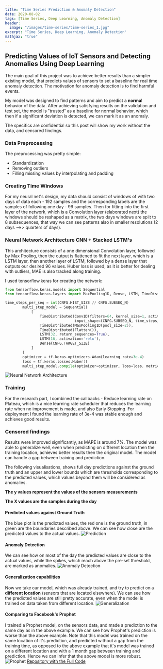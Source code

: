 ```yaml
---
title: "Time Series Prediction & Anomaly Detection"
date: 2020-08-02
tags: [Time Series, Deep Learning, Anomaly Detection]
header:
  image: "/images/time-series/time-series_1.jpg"
excerpt: "Time Series, Deep Learning, Anomaly Detection"
mathjax: "true"
---
```



## Predicting Values of IoT Sensors and Detecting Anomalies Using Deep Learning

The main goal of this project was to achieve better results than a simpler existing model, that predicts values of sensors to set a baseline for real time anomaly detection.
The motivation for anomaly detection is to find harmful events.

My model was designed to find patterns and aim to predict a **normal** behavior of the data.
After achieving satisfying results on the validation and test set, the model is "trusted" as a baseline for normal behavior, which then if a significant deviation is detected, we can mark it as an anomaly.

The specifics are confidential so this post will show my work without the data, and censored findings.

### Data Preprocessing
The preprocessing was pretty simple:
* Standardization
* Removing outliers
* Filling missing values by interpolating and padding

### Creating Time Windows

For my neural net's design, my data should consist of windows of with two days of data each - 192 samples and the corresponding labels are the samples of following one day - 96 samples.
Then for fitting into the first layer of the network, which is a Convolution layer (elaborated next) the windows should be reshaped as a matrix, the two days windows are split to 8 subsequences, that way we can see patterns also in smaller resolutions (2 days ==>> quarters of days).

### Neural Network Architecture CNN + Stacked LSTM's

This architecture consists of a one  dimensional Convolution layer, followed by Max Pooling,
then the output is flattened to fit the next layer, which is a LSTM layer, then another layer of LSTM, followed by a dense layer that outputs our desired 96 values.
Huber loss is used, as it is better for dealing with outliers, MAE is also tracked along training.

I used tensorflow.keras for creating the network:
```python
from tensorflow.keras.models import Sequential
from tensorflow.keras.layers import MaxPooling1D, Dense, LSTM, TimeDistributed, Conv1D, Flatten

time_steps_per_seq = int(CNFG.HIST_SIZE // CNFG.SUBSEQ_N)
        multi_step_model = Sequential(
            [
                TimeDistributed(Conv1D(filters=64, kernel_size=1, activation='relu'),
                                input_shape=(CNFG.SUBSEQ_N, time_steps_per_seq, 1)),
                TimeDistributed(MaxPooling1D(pool_size=2)),
                TimeDistributed(Flatten()),
                LSTM(32, return_sequences=True),
                LSTM(16, activation='relu'),
                Dense(CNFG.TARGET_SIZE)
            ]
        )
        optimizer = tf.keras.optimizers.Adam(learning_rate=3e-4)
        loss = tf.keras.losses.Huber()
        multi_step_model.compile(optimizer=optimizer, loss=loss, metrics=["mae"])
```

<img src="{{ site.url }}{{ site.baseurl }}/images/time-series/nn.png" alt="Neural Network Architecture">

### Training
For the research part, I combined the callbacks - Reduce learning rate on Plateau, which is a nice learning rate scheduler that reduces the learning rate when no improvement is made, and also Early Stopping.
For deployment I found the learning rate of 3e-4 was stable enough and achieves good results.
### Censored findings
Results were improved significantly, as MAPE is around 7%.
The model was able to generalize well, even when predicting on different location then the training location, achieves better results then the original model.
The model can handle a gap between training and prediction.

The following visualisations, shows full day predictions against the ground truth and an upper and lower bounds which are thresholds corresponding to the predicted values, which values beyond them will be considered as anomalies.

**The y values represent the values of the sensors measurements**

**The X values are the samples during the day**

#### Predicted values against Ground Truth
The blue plot is the predicted values, the red one is the ground truth, in green are the boundaries described above.
We can see how close are the predicted values to the actual values.
<img src="{{ site.url }}{{ site.baseurl }}/images/time-series/pred_org.png" alt="Prediction">

#### Anomaly Detection
We can see how on most of the day the predicted values are close to the actual values, while the spikes, which reach above the pre-set threshold, are marked as anomalies.
<img src="{{ site.url }}{{ site.baseurl }}/images/time-series/anomaly_org.png" alt="Anomaly Detection">

#### Generalization capabilities
Now we take our model, which was already trained, and try to predict on a **different location** (sensors that are located elsewhere).
We can see how the predicted values are still pretty accurate, even when the model is trained on data taken from different location.
<img src="{{ site.url }}{{ site.baseurl }}/images/time-series/generalization_org.png" alt="Generalization">

#### Comparing to Facebook's Prophet
I trained a Prophet model, on the sensors data, and made a prediction to the same day as in the above example.
We can see how Prophet's prediction is worse than the above example.
Note that this model was trained on the same location of it's prediction, and predicted without a gap from the training time, as opposed to the above example that it's model was trained on a different location and with a 1 month gap between training and prediction. Hence we can infer that the above model is more robust.
<img src="{{ site.url }}{{ site.baseurl }}/images/time-series/prophet_org.png" alt="Prophet">
[Repository with the Full Code](https://github.com/amitf1/Conv_LSTM_Time_Series_Prediction)
